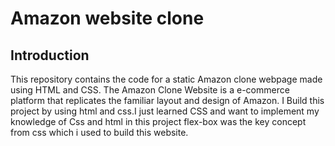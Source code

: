 <h1>Amazon website clone</h1>

## Introduction
This repository contains the code for a static Amazon clone webpage made using HTML and CSS.
The Amazon Clone Website is a e-commerce platform that replicates the familiar layout and design of Amazon. I Build this project by using html and css.I just learned CSS and want to implement my knowledge of Css and html in this project flex-box was the key concept from css  which i used to build this website.</p>
